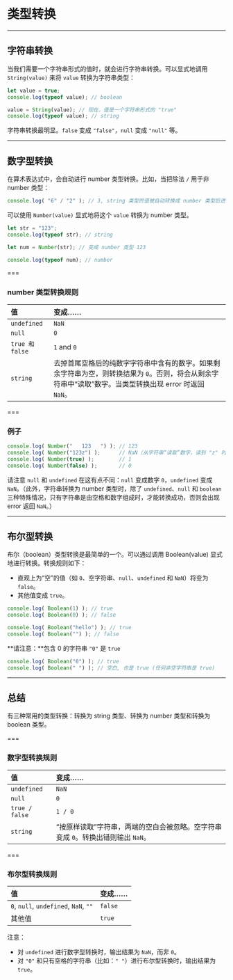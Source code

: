 # 类型转换

---

## 字符串转换

当我们需要一个字符串形式的值时，就会进行字符串转换。可以显式地调用 `String(value)` 来将 `value` 转换为字符串类型：

```javascript
let value = true;
console.log(typeof value); // boolean

value = String(value); // 现在，值是一个字符串形式的 "true"
console.log(typeof value); // string
```

字符串转换最明显。`false` 变成 `"false"`，`null` 变成 `"null"` 等。

---

## 数字型转换

在算术表达式中，会自动进行 number 类型转换。比如，当把除法 `/` 用于非 number 类型：

```javascript
console.log( "6" / "2" ); // 3, string 类型的值被自动转换成 number 类型后进行计算
```

可以使用 `Number(value)` 显式地将这个 `value` 转换为 number 类型。

```javascript
let str = "123";
console.log(typeof str); // string

let num = Number(str); // 变成 number 类型 123

console.log(typeof num); // number
```

===

### number 类型转换规则

| 值              | 变成……                                                       |
| :-------------- | :----------------------------------------------------------- |
| `undefined`     | `NaN`                                                        |
| `null`          | `0`                                                          |
| `true 和 false` | `1` and `0`                                                  |
| `string`        | 去掉首尾空格后的纯数字字符串中含有的数字。如果剩余字符串为空，则转换结果为 `0`。否则，将会从剩余字符串中“读取”数字。当类型转换出现 error 时返回 `NaN`。 |

===

### 例子

```javascript
console.log( Number("   123   ") ); // 123
console.log( Number("123z") );      // NaN（从字符串“读取”数字，读到 "z" 时出现错误）
console.log( Number(true) );        // 1
console.log( Number(false) );       // 0
```

请注意 `null` 和 `undefined` 在这有点不同：`null` 变成数字 `0`，`undefined` 变成 `NaN`。（此外，字符串转换为 number 类型时，除了 `undefined`、`null` 和 `boolean` 三种特殊情况，只有字符串是由空格和数字组成时，才能转换成功，否则会出现 error 返回 `NaN`。）

---

## 布尔型转换

布尔（boolean）类型转换是最简单的一个。可以通过调用 Boolean(value) 显式地进行转换。转换规则如下：

- 直观上为“空”的值（如 `0`、空字符串、`null`、`undefined` 和 `NaN`）将变为 `false`。
- 其他值变成 `true`。

```javascript
console.log( Boolean(1) ); // true
console.log( Boolean(0) ); // false

console.log( Boolean("hello") ); // true
console.log( Boolean("") ); // false
```

**请注意：**包含 0 的字符串 `"0"` 是 `true`

```javascript
console.log( Boolean("0") ); // true
console.log( Boolean(" ") ); // 空白, 也是 true (任何非空字符串是 true)
```

---

## 总结

有三种常用的类型转换：转换为 string 类型、转换为 number 类型和转换为 boolean 类型。

===

### 数字型转换规则

| 值             | 变成……                                                       |
| :------------- | :----------------------------------------------------------- |
| `undefined`    | `NaN`                                                        |
| `null`         | `0`                                                          |
| `true / false` | `1 / 0`                                                      |
| `string`       | “按原样读取”字符串，两端的空白会被忽略。空字符串变成 `0`。转换出错则输出 `NaN`。 |

===

### 布尔型转换规则

| 值                                    | 变成……  |
| :------------------------------------ | :------ |
| `0`, `null`, `undefined`, `NaN`, `""` | `false` |
| 其他值                                | `true`  |

注意：

- 对 `undefined` 进行数字型转换时，输出结果为 `NaN`，而非 `0`。
- 对 `"0"` 和只有空格的字符串（比如：`" "`）进行布尔型转换时，输出结果为 `true`。